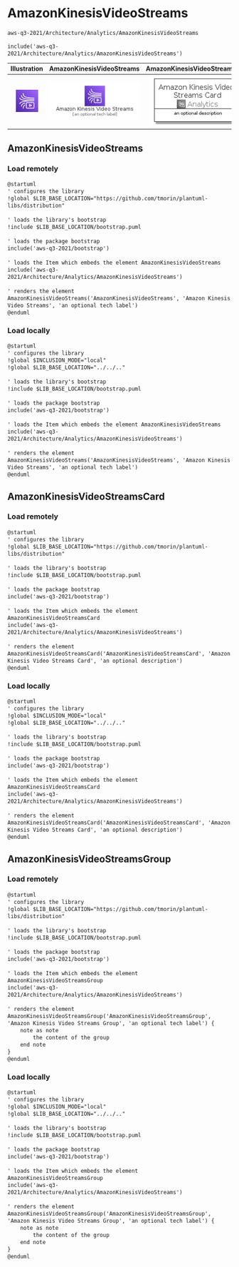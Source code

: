 # AmazonKinesisVideoStreams


```text
aws-q3-2021/Architecture/Analytics/AmazonKinesisVideoStreams
```

```text
include('aws-q3-2021/Architecture/Analytics/AmazonKinesisVideoStreams')
```



| Illustration | AmazonKinesisVideoStreams | AmazonKinesisVideoStreamsCard | AmazonKinesisVideoStreamsGroup |
| :---: | :---: | :---: | :---: |
| ![illustration for Illustration](../../../aws-q3-2021/Architecture/Analytics/AmazonKinesisVideoStreams.png) | ![illustration for AmazonKinesisVideoStreams](../../../aws-q3-2021/Architecture/Analytics/AmazonKinesisVideoStreams.Local.png) | ![illustration for AmazonKinesisVideoStreamsCard](../../../aws-q3-2021/Architecture/Analytics/AmazonKinesisVideoStreamsCard.Local.png) | ![illustration for AmazonKinesisVideoStreamsGroup](../../../aws-q3-2021/Architecture/Analytics/AmazonKinesisVideoStreamsGroup.Local.png) |




## AmazonKinesisVideoStreams

### Load remotely
```plantuml
@startuml
' configures the library
!global $LIB_BASE_LOCATION="https://github.com/tmorin/plantuml-libs/distribution"

' loads the library's bootstrap
!include $LIB_BASE_LOCATION/bootstrap.puml

' loads the package bootstrap
include('aws-q3-2021/bootstrap')

' loads the Item which embeds the element AmazonKinesisVideoStreams
include('aws-q3-2021/Architecture/Analytics/AmazonKinesisVideoStreams')

' renders the element
AmazonKinesisVideoStreams('AmazonKinesisVideoStreams', 'Amazon Kinesis Video Streams', 'an optional tech label')
@enduml
```

### Load locally
```plantuml
@startuml
' configures the library
!global $INCLUSION_MODE="local"
!global $LIB_BASE_LOCATION="../../.."

' loads the library's bootstrap
!include $LIB_BASE_LOCATION/bootstrap.puml

' loads the package bootstrap
include('aws-q3-2021/bootstrap')

' loads the Item which embeds the element AmazonKinesisVideoStreams
include('aws-q3-2021/Architecture/Analytics/AmazonKinesisVideoStreams')

' renders the element
AmazonKinesisVideoStreams('AmazonKinesisVideoStreams', 'Amazon Kinesis Video Streams', 'an optional tech label')
@enduml
```

## AmazonKinesisVideoStreamsCard

### Load remotely
```plantuml
@startuml
' configures the library
!global $LIB_BASE_LOCATION="https://github.com/tmorin/plantuml-libs/distribution"

' loads the library's bootstrap
!include $LIB_BASE_LOCATION/bootstrap.puml

' loads the package bootstrap
include('aws-q3-2021/bootstrap')

' loads the Item which embeds the element AmazonKinesisVideoStreamsCard
include('aws-q3-2021/Architecture/Analytics/AmazonKinesisVideoStreams')

' renders the element
AmazonKinesisVideoStreamsCard('AmazonKinesisVideoStreamsCard', 'Amazon Kinesis Video Streams Card', 'an optional description')
@enduml
```

### Load locally
```plantuml
@startuml
' configures the library
!global $INCLUSION_MODE="local"
!global $LIB_BASE_LOCATION="../../.."

' loads the library's bootstrap
!include $LIB_BASE_LOCATION/bootstrap.puml

' loads the package bootstrap
include('aws-q3-2021/bootstrap')

' loads the Item which embeds the element AmazonKinesisVideoStreamsCard
include('aws-q3-2021/Architecture/Analytics/AmazonKinesisVideoStreams')

' renders the element
AmazonKinesisVideoStreamsCard('AmazonKinesisVideoStreamsCard', 'Amazon Kinesis Video Streams Card', 'an optional description')
@enduml
```

## AmazonKinesisVideoStreamsGroup

### Load remotely
```plantuml
@startuml
' configures the library
!global $LIB_BASE_LOCATION="https://github.com/tmorin/plantuml-libs/distribution"

' loads the library's bootstrap
!include $LIB_BASE_LOCATION/bootstrap.puml

' loads the package bootstrap
include('aws-q3-2021/bootstrap')

' loads the Item which embeds the element AmazonKinesisVideoStreamsGroup
include('aws-q3-2021/Architecture/Analytics/AmazonKinesisVideoStreams')

' renders the element
AmazonKinesisVideoStreamsGroup('AmazonKinesisVideoStreamsGroup', 'Amazon Kinesis Video Streams Group', 'an optional tech label') {
    note as note
        the content of the group
    end note
}
@enduml
```

### Load locally
```plantuml
@startuml
' configures the library
!global $INCLUSION_MODE="local"
!global $LIB_BASE_LOCATION="../../.."

' loads the library's bootstrap
!include $LIB_BASE_LOCATION/bootstrap.puml

' loads the package bootstrap
include('aws-q3-2021/bootstrap')

' loads the Item which embeds the element AmazonKinesisVideoStreamsGroup
include('aws-q3-2021/Architecture/Analytics/AmazonKinesisVideoStreams')

' renders the element
AmazonKinesisVideoStreamsGroup('AmazonKinesisVideoStreamsGroup', 'Amazon Kinesis Video Streams Group', 'an optional tech label') {
    note as note
        the content of the group
    end note
}
@enduml
```


